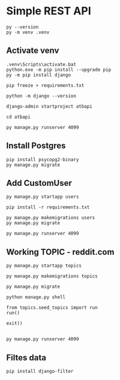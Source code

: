 # Simple REST API
```
py --version
py -m venv .venv
```

## Activate venv
```
.venv\Scripts\activate.bat
python.exe -m pip install --upgrade pip
py -m pip install django

pip freeze > requirements.txt

python -m django --version

django-admin startproject atbapi

cd atbapi

py manage.py runserver 4099

```

## Install Postgres
```
pip install psycopg2-binary
py manage.py migrate
```

## Add CustomUser
```
py manage.py startapp users

pip install -r requirements.txt

py manage.py makemigrations users
py manage.py migrate

py manage.py runserver 4099
```

## Working TOPIC - reddit.com
```
py manage.py startapp topics

py manage.py makemigrations topics

py manage.py migrate

python manage.py shell

from topics.seed_topics import run
run()

exit()


py manage.py runserver 4099
```
## Filtes data

```
pip install django-filter

```
